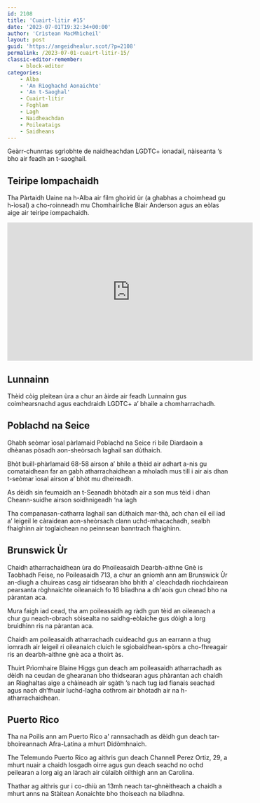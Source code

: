 ```yaml
---
id: 2108
title: 'Cuairt-litir #15'
date: '2023-07-01T19:32:34+00:00'
author: 'Crìstean MacMhìcheil'
layout: post
guid: 'https://angeidhealur.scot/?p=2108'
permalink: /2023-07-01-cuairt-litir-15/
classic-editor-remember:
    - block-editor
categories:
    - Alba
    - 'An Rìoghachd Aonaichte'
    - 'An t-Saoghal'
    - Cuairt-litir
    - Foghlam
    - Lagh
    - Naidheachdan
    - Poileataigs
    - Saidheans
---
```


<!-- wp:paragraph -->
<p>Geàrr-chunntas sgrìobhte de naidheachdan LGDTC+ ionadail, nàiseanta ‘s bho air feadh an t-saoghail.</p>
<!-- /wp:paragraph -->

<!-- wp:heading -->
<h2 class="wp-block-heading">Teiripe Iompachaidh</h2>
<!-- /wp:heading -->

<!-- wp:paragraph -->
<p>Tha Pàrtaidh Uaine na h-Alba air film ghoirid ùr (a ghabhas a choimhead gu h-ìosal) a cho-roinneadh mu Chomhairliche Blair Anderson agus an eòlas aige air teiripe iompachaidh.</p>
<!-- /wp:paragraph -->

<!-- wp:paragraph -->
<p><iframe title="YouTube video player" src="https://www.youtube-nocookie.com/embed/h84eAR858-0" width="560" height="315" frameborder="0" allowfullscreen="allowfullscreen"></iframe></p>
<!-- /wp:paragraph -->

<!-- wp:heading -->
<h2 class="wp-block-heading">Lunnainn</h2>
<!-- /wp:heading -->

<!-- wp:paragraph -->
<p>Thèid còig pleitean ùra a chur an àirde air feadh Lunnainn gus coimhearsnachd agus eachdraidh LGDTC+ a’ bhaile a chomharrachadh.</p>
<!-- /wp:paragraph -->

<!-- wp:heading -->
<h2 class="wp-block-heading"><b>Poblachd na Seice</b></h2>
<!-- /wp:heading -->

<!-- wp:paragraph -->
<p>Ghabh seòmar ìosal pàrlamaid Poblachd na Seice ri bile Diardaoin a dhèanas pòsadh aon-sheòrsach laghail san dùthaich.</p>
<!-- /wp:paragraph -->

<!-- wp:paragraph -->
<p>Bhòt buill-phàrlamaid 68-58 airson a’ bhile a thèid air adhart a-nis gu comataidhean far an gabh atharrachaidhean a mholadh mus till i air ais dhan t-seòmar ìosal airson a’ bhòt mu dheireadh.</p>
<!-- /wp:paragraph -->

<!-- wp:paragraph -->
<p>As dèidh sin feumaidh an t-Seanadh bhòtadh air a son mus tèid i dhan Cheann-suidhe airson soidhnigeadh ‘na lagh</p>
<!-- /wp:paragraph -->

<!-- wp:paragraph -->
<p>Tha companasan-catharra laghail san dùthaich mar-thà, ach chan eil eil iad a’ leigeil le càraidean aon-sheòrsach clann uchd-mhacachadh, sealbh fhaighinn air toglaichean no peinnsean banntrach fhaighinn.</p>
<!-- /wp:paragraph -->

<!-- wp:heading -->
<h2 class="wp-block-heading">Brunswick Ùr</h2>
<!-- /wp:heading -->

<!-- wp:paragraph -->
<p>Chaidh atharrachaidhean ùra do Phoileasaidh Dearbh-aithne Gnè is Taobhadh Feise, no Poileasaidh 713, a chur an gnìomh ann am Brunswick Ùr an-diugh a chuireas casg air tidsearan bho bhith a' cleachdadh riochdairean pearsanta ròghnaichte oileanaich fo 16 bliadhna a dh'aois gun chead bho na pàrantan aca.</p>
<!-- /wp:paragraph -->

<!-- wp:paragraph -->
<p>Mura faigh iad cead, tha am poileasaidh ag ràdh gun tèid an oileanach a chur gu neach-obrach sòisealta no saidhg-eòlaiche gus dòigh a lorg bruidhinn ris na pàrantan aca.</p>
<!-- /wp:paragraph -->

<!-- wp:paragraph -->
<p>Chaidh am poileasaidh atharrachadh cuideachd gus an earrann a thug iomradh air leigeil ri oileanaich cluich le sgiobaidhean-spòrs a cho-fhreagair ris an dearbh-aithne gnè aca a thoirt às.</p>
<!-- /wp:paragraph -->

<!-- wp:paragraph -->
<p>Thuirt Prìomhaire Blaine Higgs gun deach am poileasaidh atharrachadh as dèidh na ceudan de ghearanan bho thidsearan agus phàrantan ach chaidh an Riaghaltas aige a chàineadh air sgàth ’s nach tug iad fianais seachad agus nach dh’fhuair luchd-lagha cothrom air bhòtadh air na h-atharrachaidhean.</p>
<!-- /wp:paragraph -->

<!-- wp:heading -->
<h2 class="wp-block-heading"><b>Puerto Rico</b></h2>
<!-- /wp:heading -->

<!-- wp:paragraph -->
<p>Tha na Poilis ann am Puerto Rico a' rannsachadh as dèidh gun deach tar-bhoireannach Afra-Latina a mhurt Didòmhnaich.</p>
<!-- /wp:paragraph -->

<!-- wp:paragraph -->
<p>The Telemundo Puerto Rico ag aithris gun deach Channell Perez Ortiz, 29, a mhurt nuair a chaidh losgadh oirre agus gun deach seachd no ochd peilearan a lorg aig an làrach air cùlaibh oilthigh ann an Carolina.</p>
<!-- /wp:paragraph -->

<!-- wp:paragraph -->
<p>Thathar ag aithris gur i co-dhiù an 13mh neach tar-ghnèitheach a chaidh a mhurt anns na Stàitean Aonaichte bho thoiseach na bliadhna.</p>
<!-- /wp:paragraph -->